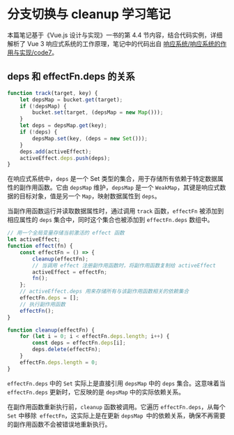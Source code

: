 # 分支切换与 cleanup 学习笔记

本篇笔记基于《Vue.js 设计与实现》一书的第 4.4 节内容，结合代码实例，详细解析了 Vue 3 响应式系统的工作原理，笔记中的代码出自 [响应系统/响应系统的作用与实现/code7](https://github.com/HcySunYang/code-for-vue-3-book/blob/master/course4-%E5%93%8D%E5%BA%94%E7%B3%BB%E7%BB%9F/1.%20%E5%93%8D%E5%BA%94%E7%B3%BB%E7%BB%9F%E7%9A%84%E4%BD%9C%E7%94%A8%E4%B8%8E%E5%AE%9E%E7%8E%B0/code7.html)。

## deps 和 effectFn.deps 的关系

```javascript
function track(target, key) {
    let depsMap = bucket.get(target);
    if (!depsMap) {
        bucket.set(target, (depsMap = new Map()));
    }
    let deps = depsMap.get(key);
    if (!deps) {
        depsMap.set(key, (deps = new Set()));
    }
    deps.add(activeEffect);
    activeEffect.deps.push(deps);
}
```

在响应式系统中，`deps` 是一个 Set 类型的集合，用于存储所有依赖于特定数据属性的副作用函数。它由 `depsMap` 维护，`depsMap` 是一个 `WeakMap`，其键是响应式数据的目标对象，值是另一个 `Map`，映射数据属性到 `deps`。

当副作用函数运行并读取数据属性时，通过调用 `track` 函数，`effectFn` 被添加到相应属性的 `deps` 集合中，同时这个集合也被添加到 `effectFn.deps` 数组中。

```javascript
// 用一个全局变量存储当前激活的 effect 函数
let activeEffect;
function effect(fn) {
    const effectFn = () => {
        cleanup(effectFn);
        // 当调用 effect 注册副作用函数时，将副作用函数复制给 activeEffect
        activeEffect = effectFn;
        fn();
    };
    // activeEffect.deps 用来存储所有与该副作用函数相关的依赖集合
    effectFn.deps = [];
    // 执行副作用函数
    effectFn();
}

function cleanup(effectFn) {
    for (let i = 0; i < effectFn.deps.length; i++) {
        const deps = effectFn.deps[i];
        deps.delete(effectFn);
    }
    effectFn.deps.length = 0;
}
```

`effectFn.deps` 中的 `Set` 实际上是直接引用 `depsMap` 中的 `deps` 集合。这意味着当 `effectFn.deps` 更新时，它反映的是 `depsMap` 中的实际依赖关系。

在副作用函数重新执行前，`cleanup` 函数被调用。它遍历 `effectFn.deps`，从每个 `Set` 中移除` effectFn`，这实际上是在更新 `depsMap `中的依赖关系，确保不再需要的副作用函数不会被错误地重新执行。
